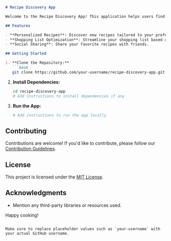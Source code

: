 
```markdown
# Recipe Discovery App

Welcome to the Recipe Discovery App! This application helps users find and organize recipes based on their preferences, dietary needs, and available ingredients.

## Features

- **Personalized Recipes**: Discover new recipes tailored to your preferences.
- **Shopping List Optimization**: Streamline your shopping list based on chosen recipes.
- **Social Sharing**: Share your favorite recipes with friends.

## Getting Started

1. **Clone the Repository:**
   ```bash
   git clone https://github.com/your-username/recipe-discovery-app.git
   ```

2. **Install Dependencies:**
   ```bash
   cd recipe-discovery-app
   # Add instructions to install dependencies if any
   ```

3. **Run the App:**
   ```bash
   # Add instructions to run the app locally
   ```

## Contributing

Contributions are welcome! If you'd like to contribute, please follow our [Contribution Guidelines](CONTRIBUTING.md).

## License

This project is licensed under the [MIT License](LICENSE).

## Acknowledgments

- Mention any third-party libraries or resources used.

Happy cooking!
```

Make sure to replace placeholder values such as `your-username` with your actual GitHub username. 
